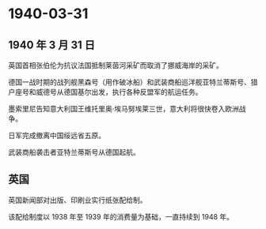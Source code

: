 # 1940-03-31

## 1940 年 3 月 31 日

英国首相张伯伦为抗议法国抵制莱茵河采矿而取消了挪威海岸的采矿。

德国一战时期的战列舰黑森号（用作破冰船）和武装商船巡洋舰亚特兰蒂斯号、猎户座号和威德号从德国基尔出发，执行各种反盟军的航运任务。

墨索里尼告知意大利国王维托里奥·埃马努埃莱三世，意大利将很快卷入欧洲战争。

日军完成撤离中国绥远省五原。

武装商船袭击者亚特兰蒂斯号从德国起航。

## 英国

英国新闻部对出版、印刷业实行纸张配给制。

该配给制度以 1938 年至 1939 年的消费量为基础，一直持续到 1948 年。



